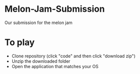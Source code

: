 # Melon-Jam-Submission
Our submission for the melon jam

# To play
 - Clone repository (click "code" and then click "download zip")
 - Unzip the downloaded folder
 - Open the application that matches your OS
